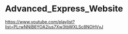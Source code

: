 # Advanced_Express_Website
https://www.youtube.com/playlist?list=PLrwNNiB6YOA2ius7Xw3tbWXLSc8NOHVyJ
